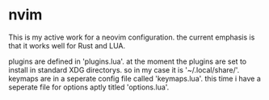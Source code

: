 # nvim
This is my active work for a neovim configuration. the current emphasis is that it works well for Rust and LUA.

plugins are defined in 'plugins.lua'. at the moment the plugins are set to install in standard XDG directorys. so in my case it is '~/.local/share/'. keymaps are in a seperate config file called 'keymaps.lua'. this time i have a seperate file for options aptly titled 'options.lua'.
